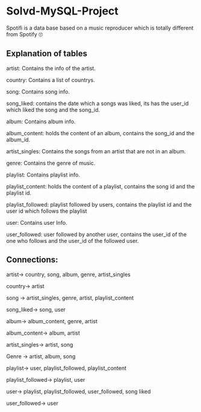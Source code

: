 # Solvd-MySQL-Project

Spotifi is a data base based on a music reproducer which is totally different from Spotify 🙄

## Explanation of tables

artist: Contains the info of the artist.

country: Contains a list of countrys.

song: Contains song info.

song_liked: contains the date which a songs was liked, its has the user_id which liked the song and the song_id.

album: Contains album info.

album_content: holds the content of an album, contains the song_id and the album_id.

artist_singles: Contains the songs from an artist that are not in an album.

genre: Contains the genre of music.

playlist: Contains playlist info.

playlist_content: holds the content of a playlist, contains the song id and the playlist id.

playlist_followed: playlist followed by users, contains the playlist id and the user id which follows the playlist

user: Contains user Info.

user_followed: user followed by another user, contains the user_id of the one who follows and the user_id of the followed user.


## Connections:

artist-> country, song, album, genre, artist_singles                  

country-> artist

song -> artist_singles, genre, artist, playlist_content
                
song_liked-> song, user     
          
album-> album_content, genre, artist
                                    
album_content-> album, artist            

artist_singles-> artist, song 
     
Genre ->  artist, album, song
            
playlist-> user, playlist_followed, playlist_content

playlist_followed-> playlist, user

user-> playlist, playlist_followed, user_followed, song liked

user_followed-> user
